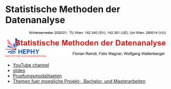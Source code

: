 # Statistische Methoden der Datenanalyse

<img width=1000 src="kanalbild.png" />

 * [YouTube channel](https://www.youtube.com/WolfgangWaltenberger)
 * [slides](Folien.pdf)
 * [Pruefungsmodalitaeten](pruefungsmodalitaeten.pdf)
 * [Themen fuer moegliche Projekt-, Bachelor, und Masterarbeiten](projektthemen.pdf)
